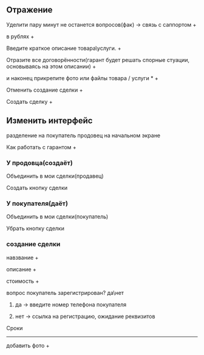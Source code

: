 
## Отражение

Уделити пару минут не останется вопросов(фак) -> связь с саппортом +

в рублях +

Введите краткое описание товара\услуги. +

Отразите все договорённости(гарант будет решать спорные стуации, основываясь на этом описании) +

и наконец прикрепите фото или файлы товара / услуги * +

Отменить создание сделки +

Создать сделку +

## Изменить интерфейс

разделение на покупатель продовец на начальном экране

Как работать с гарантом +

### У продовца(создаёт)

Объединить в мои сделки(продавец)

Создать кнопку сделки

### У покупателя(даёт)

Объединить в мои сделки(покупатель)

Убрать кнопку сделки

### создание сделки

навзвание +

описание +

стоимость +

вопрос покупатель зарегистрирован? да\нет

1. да -> введите номер телефона покупателя

2. нет -> ссылка на регистрацию, ожидание реквизитов

Сроки

*****************

добавить фото +
